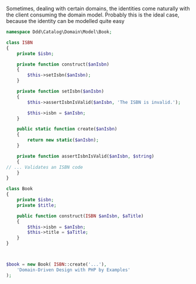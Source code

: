 Sometimes, dealing with certain domains, the identities come naturally with the client consuming the domain model. Probably this is the ideal case, because the identity can be modelled quite easy



```php
namespace Ddd\Catalog\Domain\Model\Book;

class ISBN
{
    private $isbn;

    private function construct($anIsbn)
    {
        $this->setIsbn($anIsbn);
    }

    private function setIsbn($anIsbn)
    {
        $this->assertIsbnIsValid($anIsbn, 'The ISBN is invalid.');

        $this->isbn = $anIsbn;
    }

    public static function create($anIsbn)
    {
        return new static($anIsbn);
    }

    private function assertIsbnIsValid($anIsbn, $string)
    {
// ... Validates an ISBN code
    }
}

class Book
{
    private $isbn;
    private $title;

    public function construct(ISBN $anIsbn, $aTitle)
    {
        $this->isbn = $anIsbn;
        $this->title = $aTitle;
    }
}



$book = new Book( ISBN::create('...'),
    'Domain-Driven Design with PHP by Examples'
);
```



